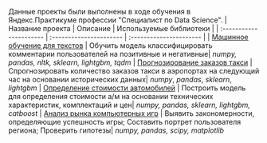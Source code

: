 Данные проекты были выполнены в ходе обучения в Яндекс.Практикуме профессии "Специалист по Data Science".
| Название проекта | Описание | Используемые библиотеки |
| :---------------------- | :---------------------- | :---------------------- |
| [Машинное обучение для текстов](toxic_comments) | Обучить модель классифицировать комментарии пользователей на позитивные и негативные| *numpy, pandas, nltk, sklearn, lightgbm, tqdm*
| [Прогнозирование заказов такси](taxi_orders) | Спрогнозировать количество заказов такси в аэропортах на следующий час на основании исторических данных| *numpy*, *pandas*, *sklearn*, *lightgbm*
| [Определение стоимости автомобилей](price_of_cars) | Построить модель для определения стоимости а/м на основании технических характеристик, комплектаций и цен| *numpy, pandas, sklearn, lightgbm, catboost*
| [Анализ рынка компьютерных игр](games) | Выявить закономерности, определяющие успешность игры; Составить портрет пользователя региона; Проверить гипотезы| *numpy, pandas, scipy, matplotlib* 


